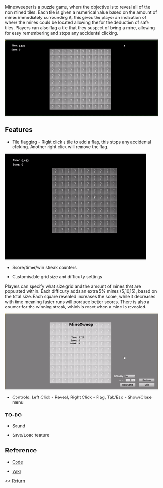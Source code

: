 Minesweeper is a puzzle game, where the objective is to reveal all of the non mined tiles. Each tile is given a numerical value based on the amount of mines immediately surrounding it, this gives the player an indication of where the mines could be located allowing the for the deduction of safe tiles. Players can also flag a tile that they suspect of being a mine, allowing for easy remembering and stops any accidental clicking.

![Preview](/MinePreview.gif)

## Features

+ Tile flagging - Right click a tile to add a flag, this stops any accidental clicking. Another right click will remove the flag.

![Flag](/flag.gif)

+ Score/timer/win streak counters  

+ Customisable grid size and difficulty settings

Players can specify what size grid and the amount of mines that are populated within. Each difficulty adds an extra 5% mines (5,10,15), based on the total size. Each square revealed increases the score, while it decreases with time meaning faster runs will porduce better scores. There is also a counter for the winning streak, which is reset when a mine is revealed.

![grid](/MineSize.gif)

+ Controls: Left Click - Reveal, Right Click - Flag, Tab/Esc - Show/Close menu


### TO-DO
+ Sound

+ Save/Load feature

## Reference
- [Code](https://github.com/chriswestwood/Minesweep)

- [Wiki](https://en.wikipedia.org/wiki/Minesweeper_(video_game))


<< [Return](https://chriswestwood.github.io/)
